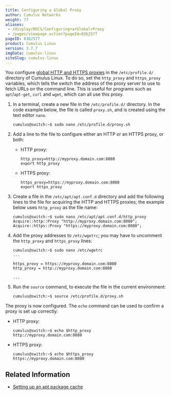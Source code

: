 ```yaml
---
title: Configuring a Global Proxy
author: Cumulus Networks
weight: 77
aliases:
 - /display/DOCS/Configuring+a+Global+Proxy
 - /pages/viewpage.action?pageId=8362577
pageID: 8362577
product: Cumulus Linux
version: 3.7.7
imgData: cumulus-linux
siteSlug: cumulus-linux
---
```

You configure 
[global HTTP and HTTPS proxies](https://wiki.archlinux.org/index.php/proxy_settings) 
in the `/etc/profile.d/` directory of Cumulus Linux. To do so, set the
`http_proxy` and `https_proxy` variables, which tells the switch the
address of the proxy server to use to fetch URLs on the command line.
This is useful for programs such as `apt`/`apt-get`, `curl` and `wget`,
which can all use this proxy.

1.  In a terminal, create a new file in the `/etc/profile.d/` directory.
    In the code example below, the file is called `proxy.sh`, and is
    created using the text editor `nano`.

        cumulus@switch:~$ sudo nano /etc/profile.d/proxy.sh

2.  Add a line to the file to configure either an HTTP or an HTTPS
    proxy, or both:

      - HTTP proxy:

            http_proxy=http://myproxy.domain.com:8080
            export http_proxy

      - HTTPS proxy:

            https_proxy=https://myproxy.domain.com:8080
            export https_proxy

3.  Create a file in the `/etc/apt/apt.conf.d` directory and add the
    following lines to the file for acquiring the HTTP and HTTPS
    proxies; the example below uses `http_proxy` as the file name:

        cumulus@switch:~$ sudo nano /etc/apt/apt.conf.d/http_proxy
        Acquire::http::Proxy "http://myproxy.domain.com:8080";
        Acquire::https::Proxy "https://myproxy.domain.com:8080";

4.  Add the proxy addresses to `/etc/wgetrc`; you may have to uncomment
    the `http_proxy` and `https_proxy` lines:

        cumulus@switch:~$ sudo nano /etc/wgetrc
        ...
         
        https_proxy = https://myproxy.domain.com:8080
        http_proxy = http://myproxy.domain.com:8080
         
        ...

5.  Run the `source` command, to execute the file in the current
    environment:

        cumulus@switch:~$ source /etc/profile.d/proxy.sh

The proxy is now configured. The `echo` command can be used to confirm a
proxy is set up correctly:

  - HTTP proxy:

        cumulus@switch:~$ echo $http_proxy
        http://myproxy.domain.com:8080
  - HTTPS proxy:

        cumulus@switch:~$ echo $https_proxy
        https://myproxy.domain.com:8080

## Related Information

  - [Setting up an apt package
    cache](https://support.cumulusnetworks.com/hc/en-us/articles/232058388-Setting-up-an-apt-Package-Cache)
